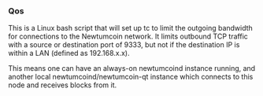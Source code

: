 ### Qos ###

This is a Linux bash script that will set up tc to limit the outgoing bandwidth for connections to the Newtumcoin network. It limits outbound TCP traffic with a source or destination port of 9333, but not if the destination IP is within a LAN (defined as 192.168.x.x).

This means one can have an always-on newtumcoind instance running, and another local newtumcoind/newtumcoin-qt instance which connects to this node and receives blocks from it.

